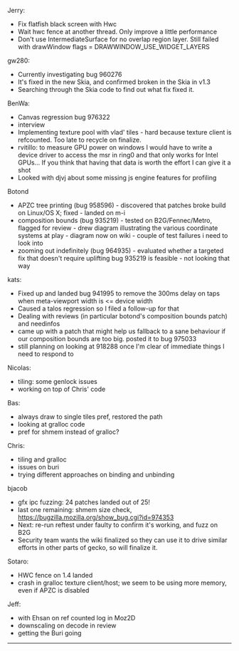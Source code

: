 Jerry:
* Fix flatfish black screen with Hwc
* Wait hwc fence at another thread. Only improve a little performance
* Don't use IntermediateSurface for no overlap region layer. Still failed with drawWindow flags =  DRAWWINDOW_USE_WIDGET_LAYERS

gw280:
* Currently investigating bug 960276
* It's fixed in the new Skia, and confirmed broken in the Skia in v1.3
* Searching through the Skia code to find out what fix fixed it.

BenWa:
* Canvas regression bug 976322
* interview
* Implementing texture pool with vlad' tiles - hard because texture client is refcounted. Too late to recycle on finalize.
* rvitillo:  to measure GPU power on windows I would have to write a device driver to access the msr in ring0 and that only works for Intel GPUs... If you think that having that data is worth the effort I can give it a shot
* Looked with djvj about some missing js engine features for profiling

Botond
  - APZC tree printing (bug 958596)
        - discovered that patches broke build on Linux/OS X; fixed
        - landed on m-i
  - composition bounds (bug 935219)
        - tested on B2G/Fennec/Metro, flagged for review
        - drew diagram illustrating the various coordinate systems at play
          - diagram now on wiki
        - couple of test failures i need to look into
  - zooming out indefinitely (bug 964935)
        - evaluated whether a targeted fix that doesn't require uplifting bug 935219 is feasible
           - not looking that way



kats:
* Fixed up and landed bug 941995 to remove the 300ms delay on taps when meta-viewport width is <= device width
* Caused a talos regression so I filed a follow-up for that
* Dealing with reviews (in particular botond's composition bounds patch) and needinfos
* came up with a patch that might help us fallback to a sane behaviour if our composition bounds are too big. posted it to bug 975033
* still planning on looking at 918288 once I'm clear of immediate things I need to respond to

Nicolas:
* tiling: some genlock issues
* working on top of Chris' code

Bas:
* always draw to single tiles pref, restored the path
* looking at gralloc code
* pref for shmem instead of gralloc?

Chris:
* tiling and gralloc
* issues on buri
* trying different approaches on binding and unbinding

bjacob
* gfx ipc fuzzing: 24 patches landed out of 25!
* last one remaining: shmem size check, https://bugzilla.mozilla.org/show_bug.cgi?id=974353
* Next: re-run reftest under faulty to confirm it's working, and fuzz on B2G
* Security team wants the wiki finalized so they can use it to drive similar efforts in other parts of gecko, so will finalize it.

Sotaro:
* HWC fence on 1.4 landed
* crash in gralloc texture client/host; we seem to be using more memory, even if APZC is disabled

Jeff:
* with Ehsan on ref counted log in Moz2D
* downscaling on decode in review
* getting the Buri going

________________


